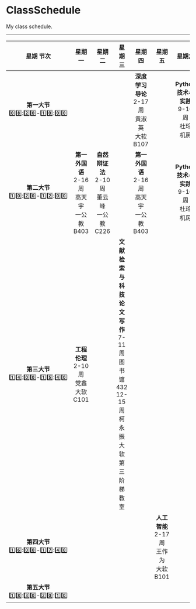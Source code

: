 # ClassSchedule
My class schedule.  

***



|                          星期  节次                          |                       星期一                        |                       星期二                        |                            星期三                            |                       星期四                        |                     星期五                      |                      星期六                       | 星期日 |
| :----------------------------------------------------------: | :-------------------------------------------------: | :-------------------------------------------------: | :----------------------------------------------------------: | :-------------------------------------------------: | :---------------------------------------------: | :-----------------------------------------------: | :----: |
| **第一大节**<br/>:zero::eight:::two::zero:-:one::zero:::zero::zero: |                                                     |                                                     |                                                              | **深度学习导论**<br/>2-17周<br/>黄淑英<br/>大软B107 |                                                 | **Python技术与实践**<br/>9-16周<br/>杜玲<br/>机房 |        |
| **第二大节** <br/>:one::zero:::two::zero:-:one::two:::zero::zero: | **第一外国语**<br/>2-16周<br/>高天宇<br/>一公教B403 | **自然辩证法**<br/>2-10周<br/>董云峰<br/>一公教C226 |                                                              | **第一外国语**<br/>2-16周<br/>高天宇<br/>一公教B403 |                                                 | **Python技术与实践**<br/>9-16周<br/>杜玲<br/>机房 |        |
| **第三大节** <br/>:one::four:::zero::zero:-:one::five:::four::zero: |    **工程伦理**<br/>2-10周<br/>党鑫<br/>大软C101    |                                                     | **文献检索与科技论文写作**<br/>7-11周<br/>图书馆432<br/>12-15周<br/>柯永振<br/>大软第三阶梯教室 |                                                     |                                                 |                                                   |        |
| **第四大节** <br/>:one::six:::zero::zero:-:one::seven:::four::zero: |                                                     |                                                     |                                                              |                                                     | **人工智能**<br/>2-17周<br/>王作为<br/>大软B101 |                                                   |        |
| **第五大节** <br/>:one::eight:::three::zero:-:two::zero:::one::zero: |                                                     |                                                     |                                                              |                                                     |                                                 |                                                   |        |

